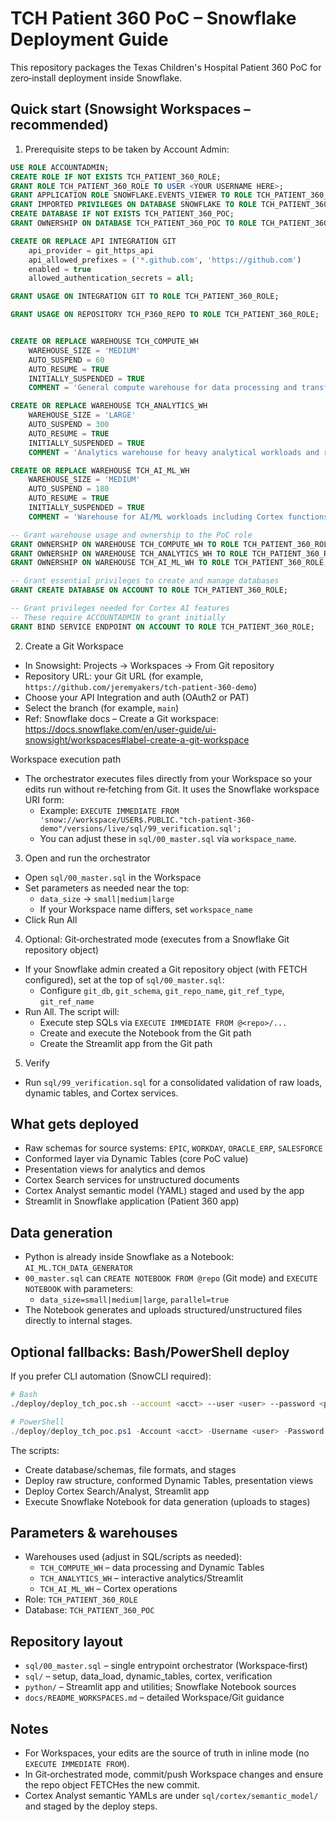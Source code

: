 # TCH Patient 360 PoC – Snowflake Deployment Guide

This repository packages the Texas Children's Hospital Patient 360 PoC for zero‑install deployment inside Snowflake.

## Quick start (Snowsight Workspaces – recommended)

1) Prerequisite steps to be taken by Account Admin:

```sql
USE ROLE ACCOUNTADMIN;
CREATE ROLE IF NOT EXISTS TCH_PATIENT_360_ROLE;
GRANT ROLE TCH_PATIENT_360_ROLE TO USER <YOUR USERNAME HERE>;
GRANT APPLICATION ROLE SNOWFLAKE.EVENTS_VIEWER TO ROLE TCH_PATIENT_360_ROLE;
GRANT IMPORTED PRIVILEGES ON DATABASE SNOWFLAKE TO ROLE TCH_PATIENT_360_ROLE;
CREATE DATABASE IF NOT EXISTS TCH_PATIENT_360_POC;
GRANT OWNERSHIP ON DATABASE TCH_PATIENT_360_POC TO ROLE TCH_PATIENT_360_ROLE; 

CREATE OR REPLACE API INTEGRATION GIT
    api_provider = git_https_api
    api_allowed_prefixes = ('*.github.com', 'https://github.com')
    enabled = true
    allowed_authentication_secrets = all;

GRANT USAGE ON INTEGRATION GIT TO ROLE TCH_PATIENT_360_ROLE;

GRANT USAGE ON REPOSITORY TCH_P360_REPO TO ROLE TCH_PATIENT_360_ROLE;


CREATE OR REPLACE WAREHOUSE TCH_COMPUTE_WH
    WAREHOUSE_SIZE = 'MEDIUM'
    AUTO_SUSPEND = 60
    AUTO_RESUME = TRUE
    INITIALLY_SUSPENDED = TRUE
    COMMENT = 'General compute warehouse for data processing and transformations';

CREATE OR REPLACE WAREHOUSE TCH_ANALYTICS_WH
    WAREHOUSE_SIZE = 'LARGE'
    AUTO_SUSPEND = 300
    AUTO_RESUME = TRUE
    INITIALLY_SUSPENDED = TRUE
    COMMENT = 'Analytics warehouse for heavy analytical workloads and reporting';

CREATE OR REPLACE WAREHOUSE TCH_AI_ML_WH
    WAREHOUSE_SIZE = 'MEDIUM'
    AUTO_SUSPEND = 180
    AUTO_RESUME = TRUE
    INITIALLY_SUSPENDED = TRUE
    COMMENT = 'Warehouse for AI/ML workloads including Cortex functions';

-- Grant warehouse usage and ownership to the PoC role
GRANT OWNERSHIP ON WAREHOUSE TCH_COMPUTE_WH TO ROLE TCH_PATIENT_360_ROLE;
GRANT OWNERSHIP ON WAREHOUSE TCH_ANALYTICS_WH TO ROLE TCH_PATIENT_360_ROLE;
GRANT OWNERSHIP ON WAREHOUSE TCH_AI_ML_WH TO ROLE TCH_PATIENT_360_ROLE;

-- Grant essential privileges to create and manage databases
GRANT CREATE DATABASE ON ACCOUNT TO ROLE TCH_PATIENT_360_ROLE;

-- Grant privileges needed for Cortex AI features
-- These require ACCOUNTADMIN to grant initially
GRANT BIND SERVICE ENDPOINT ON ACCOUNT TO ROLE TCH_PATIENT_360_ROLE;
```

2) Create a Git Workspace

- In Snowsight: Projects → Workspaces → From Git repository
- Repository URL: your Git URL (for example, `https://github.com/jeremyakers/tch-patient-360-demo`)
- Choose your API Integration and auth (OAuth2 or PAT)
- Select the branch (for example, `main`)
- Ref: Snowflake docs – Create a Git workspace: https://docs.snowflake.com/en/user-guide/ui-snowsight/workspaces#label-create-a-git-workspace

Workspace execution path
- The orchestrator executes files directly from your Workspace so your edits run without re‑fetching from Git. It uses the Snowflake workspace URI form:
  - Example: `EXECUTE IMMEDIATE FROM 'snow://workspace/USER$.PUBLIC."tch-patient-360-demo"/versions/live/sql/99_verification.sql';`
  - You can adjust these in `sql/00_master.sql` via `workspace_name`.

3) Open and run the orchestrator
- Open `sql/00_master.sql` in the Workspace
- Set parameters as needed near the top:
  - `data_size` → `small|medium|large`
  - If your Workspace name differs, set `workspace_name`
- Click Run All

4) Optional: Git‑orchestrated mode (executes from a Snowflake Git repository object)
- If your Snowflake admin created a Git repository object (with FETCH configured), set at the top of `sql/00_master.sql`:
  - Configure `git_db`, `git_schema`, `git_repo_name`, `git_ref_type`, `git_ref_name`
- Run All. The script will:
  - Execute step SQLs via `EXECUTE IMMEDIATE FROM @<repo>/...`
  - Create and execute the Notebook from the Git path
  - Create the Streamlit app from the Git path

5) Verify
- Run `sql/99_verification.sql` for a consolidated validation of raw loads, dynamic tables, and Cortex services.

## What gets deployed
- Raw schemas for source systems: `EPIC`, `WORKDAY`, `ORACLE_ERP`, `SALESFORCE`
- Conformed layer via Dynamic Tables (core PoC value)
- Presentation views for analytics and demos
- Cortex Search services for unstructured documents
- Cortex Analyst semantic model (YAML) staged and used by the app
- Streamlit in Snowflake application (Patient 360 app)

## Data generation
- Python is already inside Snowflake as a Notebook: `AI_ML.TCH_DATA_GENERATOR`
- `00_master.sql` can `CREATE NOTEBOOK FROM @repo` (Git mode) and `EXECUTE NOTEBOOK` with parameters:
  - `data_size=small|medium|large`, `parallel=true`
- The Notebook generates and uploads structured/unstructured files directly to internal stages.

## Optional fallbacks: Bash/PowerShell deploy
If you prefer CLI automation (SnowCLI required):

```bash
# Bash
./deploy/deploy_tch_poc.sh --account <acct> --user <user> --password <pwd> --generate-data-size medium
```

```powershell
# PowerShell
./deploy/deploy_tch_poc.ps1 -Account <acct> -Username <user> -Password <pwd> -DataSize medium
```

The scripts:
- Create database/schemas, file formats, and stages
- Deploy raw structure, conformed Dynamic Tables, presentation views
- Deploy Cortex Search/Analyst, Streamlit app
- Execute Snowflake Notebook for data generation (uploads to stages)

## Parameters & warehouses
- Warehouses used (adjust in SQL/scripts as needed):
  - `TCH_COMPUTE_WH` – data processing and Dynamic Tables
  - `TCH_ANALYTICS_WH` – interactive analytics/Streamlit
  - `TCH_AI_ML_WH` – Cortex operations
- Role: `TCH_PATIENT_360_ROLE`
- Database: `TCH_PATIENT_360_POC`

## Repository layout
- `sql/00_master.sql` – single entrypoint orchestrator (Workspace‑first)
- `sql/` – setup, data_load, dynamic_tables, cortex, verification
- `python/` – Streamlit app and utilities; Snowflake Notebook sources
- `docs/README_WORKSPACES.md` – detailed Workspace/Git guidance

## Notes
- For Workspaces, your edits are the source of truth in inline mode (no `EXECUTE IMMEDIATE FROM`).
- In Git‑orchestrated mode, commit/push Workspace changes and ensure the repo object FETCHes the new commit.
- Cortex Analyst semantic YAMLs are under `sql/cortex/semantic_model/` and staged by the deploy steps.

